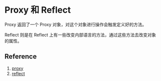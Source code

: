 # Proxy 和 Reflect

Proxy 返回了一个 Proxy 对象，对这个对象进行操作会触发定义好的方法。

Reflect 则是在 Reflect 上有一些改变内部语言的方法，通过这些方法去改变对象的属性。

## Reference

1. [proxy](http://es6.ruanyifeng.com/#docs/proxy)
2. [reflect](http://es6.ruanyifeng.com/#docs/reflect)
